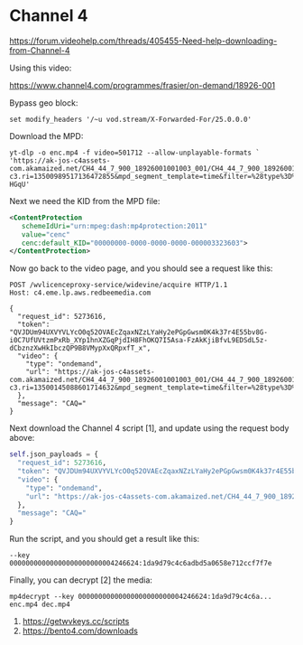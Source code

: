# Channel 4

https://forum.videohelp.com/threads/405455-Need-help-downloading-from-Channel-4

Using this video:

https://www.channel4.com/programmes/frasier/on-demand/18926-001

Bypass geo block:

~~~
set modify_headers '/~u vod.stream/X-Forwarded-For/25.0.0.0'
~~~

Download the MPD:

~~~
yt-dlp -o enc.mp4 -f video=501712 --allow-unplayable-formats `
'https://ak-jos-c4assets-com.akamaized.net/CH4_44_7_900_18926001001003_001/CH4_44_7_900_18926001001003_001_J01.ism/stream.mpd?c3.ri=13500989517136472855&mpd_segment_template=time&filter=%28type%3D%3D%22video%22%26%26%28%28DisplayHeight%3E%3D288%29%26%26%28systemBitrate%3C4800000%29%29%29%7C%7Ctype%21%3D%22video%22&ts=1650915617&e=600&st=wk9eWkEeWVJzjYlveA4ysHMimJgJXGD5oCUjpu-HGqU'
~~~

Next we need the KID from the MPD file:

~~~xml
<ContentProtection
   schemeIdUri="urn:mpeg:dash:mp4protection:2011"
   value="cenc"
   cenc:default_KID="00000000-0000-0000-0000-000003323603">
</ContentProtection>
~~~

Now go back to the video page, and you should see a request like this:

~~~
POST /wvlicenceproxy-service/widevine/acquire HTTP/1.1
Host: c4.eme.lp.aws.redbeemedia.com

{
  "request_id": 5273616,
  "token": "QVJDUm94UXVYVLYcO0q52OVAEcZqaxNZzLYaHy2ePGpGwsm0K4k37r4E55bv8G-i0C7UfUVtzmPxRb_XYp1hnXZGqPjdIH8FhOKQ7I5Asa-FzAkKjiBfvL9EDSdL5z-dCbznzXwHkIbczQP9B8VMypXxQRpxfT_x",
  "video": {
    "type": "ondemand",
    "url": "https://ak-jos-c4assets-com.akamaized.net/CH4_44_7_900_18926001001003_001/CH4_44_7_900_18926001001003_001_J01.ism/stream.mpd?c3.ri=13500145088601714632&mpd_segment_template=time&filter=%28type%3D%3D%22video%22%26%26%28%28DisplayHeight%3E%3D288%29%26%26%28systemBitrate%3C4800000%29%29%29%7C%7Ctype%21%3D%22video%22&ts=1650917217&e=600&st=EQehVvoFEAq_hXMQHqYy9IZhJpLINev_xyrX_FuMsVQ"
  },
  "message": "CAQ="
}
~~~

Next download the Channel 4 script [1], and update using the request body above:

~~~py
self.json_payloads = {
  "request_id": 5273616,
  "token": "QVJDUm94UXVYVLYcO0q52OVAEcZqaxNZzLYaHy2ePGpGwsm0K4k37r4E55bv8G-i0C7UfUVtzmPxRb_XYp1hnXZGqPjdIH8FhOKQ7I5Asa-FzAkKjiBfvL9EDSdL5z-dCbznzXwHkIbczQP9B8VMypXxQRpxfT_x",
  "video": {
    "type": "ondemand",
    "url": "https://ak-jos-c4assets-com.akamaized.net/CH4_44_7_900_18926001001003_001/CH4_44_7_900_18926001001003_001_J01.ism/stream.mpd?c3.ri=13500145088601714632&mpd_segment_template=time&filter=%28type%3D%3D%22video%22%26%26%28%28DisplayHeight%3E%3D288%29%26%26%28systemBitrate%3C4800000%29%29%29%7C%7Ctype%21%3D%22video%22&ts=1650917217&e=600&st=EQehVvoFEAq_hXMQHqYy9IZhJpLINev_xyrX_FuMsVQ"
  },
  "message": "CAQ="
}
~~~

Run the script, and you should get a result like this:

~~~
--key 00000000000000000000000004246624:1da9d79c4c6adbd5a0658e712ccf7f7e
~~~

Finally, you can decrypt [2] the media:

~~~
mp4decrypt --key 00000000000000000000000004246624:1da9d79c4c6a... enc.mp4 dec.mp4
~~~

1. https://getwvkeys.cc/scripts
2. https://bento4.com/downloads
